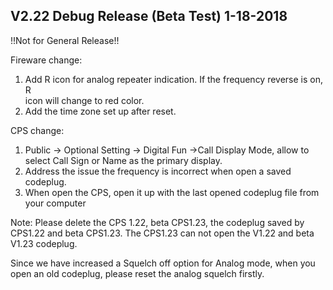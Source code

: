 V2.22 Debug Release (Beta Test) 1-18-2018
--------------------------------------------
!!Not for General Release!!

Fireware change:
1.   Add  R  icon  for  analog  repeater  indication.  If  the  frequency  reverse  is  on,  R  
icon  will change to red color.
2.   Add the time zone set up after reset.


CPS change:
1.   Public -> Optional Setting -> Digital Fun ->Call Display Mode, allow to select Call Sign or 
Name as the primary display.
2.   Address the issue the frequency is incorrect when open a saved codeplug.
3.   When open the CPS, open it up with the last opened codeplug file from your computer

Note:  Please  delete  the  CPS  1.22,  beta  CPS1.23,  the  codeplug  saved  by  CPS1.22  and beta 
CPS1.23.
The CPS1.23 can not open the V1.22 and beta V1.23 codeplug.

Since  we  have  increased  a  Squelch  off  option  for  Analog  mode,  when  you  open  an  old
codeplug, please reset the analog squelch firstly.
